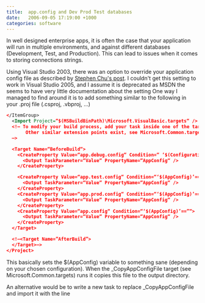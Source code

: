 ```yaml
---
title:  app.config and Dev Prod Test databases
date:   2006-09-05 17:19:00 +1000
categories: software
---
```


In well designed enterprise apps, it is often the case that your application will run in multiple environments, and against different databases (Development, Test, and Production). This can lead to issues when it comes to storing connections strings.

Using Visual Studio 2003, there was an option to override your application config file as described by [Stephen Chu's post](http://stephenchu.blogspot.com/2005/05/dynamic-deployment-config-settings.html). I couldn't get this setting to work in Visual Studio 2005, and I assume it is deprecated as MSDN the seems to have very little documentation about the setting One way I managed to find around it is to add something similar to the following in your .proj file (.csproj, .vbproj, ...)

```xml
</ItemGroup>
  <Import Project=“$(MSBuildBinPath)\Microsoft.VisualBasic.targets“ />
  <!– To modify your build process, add your task inside one of the targets below and uncomment it.
       Other similar extension points exist, see Microsoft.Common.targets.
  –>

  <Target Name=“BeforeBuild“>
    <CreateProperty Value=“app.debug.config“ Condition=“ ‘$(Configuration)|$(Platform)’ == ‘Dev|AnyCPU’ “>
      <Output TaskParameter=“Value“ PropertyName=“AppConfig“ />
    </CreateProperty>

    <CreateProperty Value=“app.test.config“ Condition=“‘$(AppConfig)’==” and ‘$(Configuration)|$(Platform)’ == ‘Test|AnyCPU’ “>
      <Output TaskParameter=“Value“ PropertyName=“AppConfig“ />
    </CreateProperty>
    <CreateProperty Value=“app.prod.config“ Condition=“‘$(AppConfig)’==” and ‘$(Configuration)|$(Platform)’ == ‘Prod|AnyCPU’ “>
      <Output TaskParameter=“Value“ PropertyName=“AppConfig“ />
    </CreateProperty>
    <CreateProperty Value=“app.config“ Condition=“‘$(AppConfig)’==”“>
      <Output TaskParameter=“Value“ PropertyName=“AppConfig“ />
    </CreateProperty>
  </Target>

  <!–<Target Name=”AfterBuild”>
  </Target>–>
</Project>
```

This basically sets the $(AppConfig) variable to something sane (depending on your chosen configuration). When the _CopyAppConfigFile target (see Microsoft.Common.targets) runs it copies this file to the output directory.

An alternative would be to write a new task to replace _CopyAppConfigFile and import it with the line
